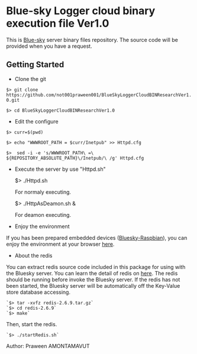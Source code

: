 Blue-sky Logger cloud binary execution file Ver1.0
===================================================
This is [Blue-sky](http://www.bluesky-cps.org) server binary files repository. The source code will be provided when you have a request.

Getting Started
---------------
* Clone the git

 `$> git clone https://github.com/not001praween001/BlueSkyLoggerCloudBINResearchVer1.0.git`

 `$> cd BlueSkyLoggerCloudBINResearchVer1.0`
 
* Edit the configure

 `$> curr=$(pwd)`
 
 `$> echo "WWWROOT_PATH = $curr/Inetpub" >> Httpd.cfg`
 
 `$>  sed -i -e 's/WWWROOT_PATH\ =\ ${REPOSITORY_ABSOLUTE_PATH}\/Inetpub/\ /g' Httpd.cfg`
  
* Execute the server by use "Httpd.sh"

	$> ./Httpd.sh
	
	For normaly executing.
	
	$> ./HttpAsDeamon.sh &
	
	For deamon executing.
	
* Enjoy the environment

If you has been prepared embedded devices ([Bluesky-Raspbian](https://github.com/not001praween001/Raspberry-Pi-CPS-SN-trial)), you can enjoy the environment at your browser [here](http://127.0.0.1:8189).

* About the redis

You can extract redis source code included in this package for using with the Bluesky server. You can learn the detail of redis on [here](http://redis.io/). The redis should be running before invoke the Bluesky server. If the redis has not been started, the Bluesky server will be automatically off the Key-Value store database accessing.
	
	`$> tar -xvfz redis-2.6.9.tar.gz`
	`$> cd redis-2.6.9`
	`$> make`

Then, start the redis.
	
	`$> ./startRedis.sh`

Author: Praween AMONTAMAVUT
